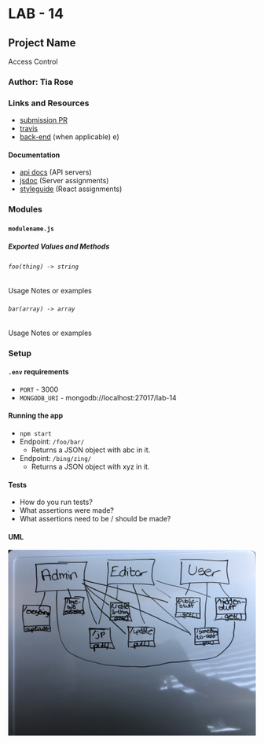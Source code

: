 # LAB - 14

## Project Name
Access Control

### Author: Tia Rose

### Links and Resources
* [submission PR](https://github.com/tia-rose-401-advanced-javascript/lab-14/pull/1)
* [travis](http://xyz.com)
* [back-end](https://afternoon-citadel-27753.herokuapp.com/) (when applicable)
e)

#### Documentation
* [api docs](http://xyz.com) (API servers)
* [jsdoc](http://xyz.com) (Server assignments)
* [styleguide](http://xyz.com) (React assignments)

### Modules
#### `modulename.js`
##### Exported Values and Methods

###### `foo(thing) -> string`
Usage Notes or examples

###### `bar(array) -> array`
Usage Notes or examples

### Setup
#### `.env` requirements
* `PORT` - 3000
* `MONGODB_URI` - mongodb://localhost:27017/lab-14

#### Running the app
* `npm start`
* Endpoint: `/foo/bar/`
  * Returns a JSON object with abc in it.
* Endpoint: `/bing/zing/`
  * Returns a JSON object with xyz in it.
  
#### Tests
* How do you run tests?
* What assertions were made?
* What assertions need to be / should be made?

#### UML
![UML 14](./assets/UML_14.jpg)